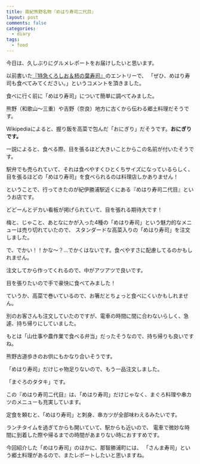```yaml
---
title: 南紀熊野名物『めはり寿司二代目』
layout: post
comments: false
categories:
  - diary
tags:
  - food
---
```

今日は、久しぶりにグルメレポートをお届けしたいと思います。

以前書いた[『特急くろしお＆柿の葉寿司』][a1]のエントリーで、
「ぜひ、めはり寿司も食べてみてください。」というコメントを頂きました。

食べに行く前に「めはり寿司」について簡単に調べてみました。

熊野（和歌山～三重）や吉野（奈良）地方に古くから伝わる郷土料理だそうです。

Wikipediaによると、握り飯を高菜で包んだ「おにぎり」だそうです。**おにぎりです。**

一説によると、食べる際、目を張るほど大きいことからこの名前が付いたそうです。

駅弁でも売られていて、それは食べやすくひとくちサイズになっているらしく、
目を張るほどの「めはり寿司」を食べられるのは料理店しかありません！

ということで、行ってきたのが紀伊勝浦駅近くにある『めはり寿司二代目』というお店です。

<amp-img class="v-img" src="/img/uploads/2010/01/meharizushi-nidaime-1.jpg" alt="めはり寿司二代目看板" width="300" height="400" layout="responsive"></amp-img>

どどーんとデカい看板が掲げられていて、目を張れる期待大です！

梅と、じゃこと、あとなにかが入った4種の「めはり寿司」という魅力的なメニューは売り切れていたので、
スタンダードな高菜入りの「めはり寿司」を注文しました。

<amp-img src="/img/uploads/2010/01/meharizushi-nidaime-2.jpg" alt="めはり寿司" width="400" height="300" layout="responsive"></amp-img>

で、でかい！！かな～？…でかくはないです。食べやすさに配慮してるのかもしれません。

注文してから作ってくれるので、中がアツアツで良いです。

目を張りたいので手で豪快に食べてみました！

ていうか、高菜で巻いているので、お箸だとちょっと食べにくいかもしれません。

別のお客さんも注文していたのですが、電車の時間に間に合わないらしく、急遽、持ち帰りにしていました。

もとは「山仕事や農作業で食べる弁当」だったそうなので、持ち帰りも良いですね。

熊野古道歩きのお供にもかなり合いそうです。

「めはり寿司」だけじゃ物足りないので、もう一品注文しました。

<amp-img src="/img/uploads/2010/01/meharizushi-nidaime-3.jpg" alt="まぐろのたたき" width="400" height="300" layout="responsive"></amp-img>

「まぐろのタタキ」です。

この『めはり寿司二代目』は、「めはり寿司」だけじゃなく、まぐろ料理や串カツのメニューも充実しています。

定食を頼むと、「めはり寿司」と刺身、串カツが全部味わえるみたいです。

ランチタイムを過ぎてからも開いていて、駅からも近いので、
電車で微妙な時間に到着した際や帰るまでの時間があまりない時におすすめです。

今回紹介した「めはり寿司」のほかに、那智勝浦町には、
「さんま寿司」という郷土料理があるので、またレポートしたいと思いますね。


 [1]: /img/uploads/2010/01/meharizushi-nidaime-1.jpg
 [2]: /img/uploads/2010/01/meharizushi-nidaime-2.jpg
 [3]: /img/uploads/2010/01/meharizushi-nidaime-3.jpg

 [a1]: /diary/kuroshio-express.html "特急くろしお＆柿の葉寿司"
